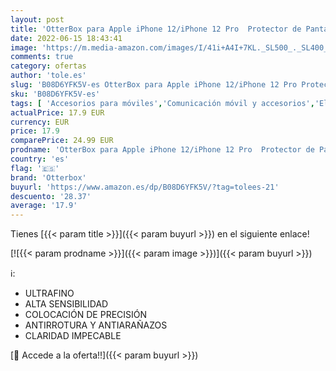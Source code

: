 ```yaml
---
layout: post
title: 'OtterBox para Apple iPhone 12/iPhone 12 Pro  Protector de Pantalla de Cristal Templado  Performance Glass  Transparente - Sin Caja Retail'
date: 2022-06-15 18:43:41
image: 'https://m.media-amazon.com/images/I/41i+A4I+7KL._SL500_._SL400_.jpg'
comments: true
category: ofertas
author: 'tole.es'
slug: 'B08D6YFK5V-es OtterBox para Apple iPhone 12/iPhone 12 Pro Protector de...'
sku: 'B08D6YFK5V-es'
tags: [ 'Accesorios para móviles','Comunicación móvil y accesorios','Electrónica','Mantenimiento, cuidado y reparaciones de teléfonos móviles','Protectores de pantalla para móviles','apple','iphone','otterbox','🇪🇸', ]
actualPrice: 17.9 EUR
currency: EUR
price: 17.9
comparePrice: 24.99 EUR
prodname: 'OtterBox para Apple iPhone 12/iPhone 12 Pro  Protector de Pantalla de Cristal Templado  Performance Glass  Transparente - Sin Caja Retail'
country: 'es'
flag: '🇪🇸'
brand: 'Otterbox'
buyurl: 'https://www.amazon.es/dp/B08D6YFK5V/?tag=tolees-21'
descuento: '28.37'
average: '17.9'
---
```


Tienes [{{< param title >}}]({{< param buyurl >}}) en el siguiente enlace!

[![{{< param prodname >}}]({{< param image >}})]({{< param buyurl >}})

ℹ️:

- ULTRAFINO
- ALTA SENSIBILIDAD
- COLOCACIÓN DE PRECISIÓN
- ANTIRROTURA Y ANTIARAÑAZOS
- CLARIDAD IMPECABLE

[🛒 Accede a la oferta!!]({{< param buyurl >}})
